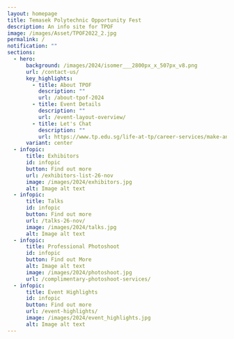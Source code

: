 ```yaml
---
layout: homepage
title: Temasek Polytechnic Opportunity Fest
description: An info site for TPOF
image: /images/Asset/TPOF2022_2.jpg
permalink: /
notification: ""
sections:
  - hero:
      background: /images/2024/isomer___2800px_x_507px_v8.png
      url: /contact-us/
      key_highlights:
        - title: About TPOF
          description: ""
          url: /about-tpof-2024
        - title: Event Details
          description: ""
          url: /event-layout-overview/
        - title: Let's Chat
          description: ""
          url: https://www.tp.edu.sg/life-at-tp/career-services/make-an-appointment.html
      variant: center
  - infopic:
      title: Exhibitors
      id: infopic
      button: Find out more
      url: /exhibitors-list-26-nov
      image: /images/2024/exhibitors.jpg
      alt: Image alt text
  - infopic:
      title: Talks
      id: infopic
      button: Find out more
      url: /talks-26-nov/
      image: /images/2024/talks.jpg
      alt: Image alt text
  - infopic:
      title: Professional Photoshoot
      id: infopic
      button: Find out More
      alt: Image alt text
      image: /images/2024/photoshoot.jpg
      url: /complimentary-photoshoot-services/
  - infopic:
      title: Event Highlights
      id: infopic
      button: Find out more
      url: /event-highlights/
      image: /images/2024/event_highlights.jpg
      alt: Image alt text
---
```

